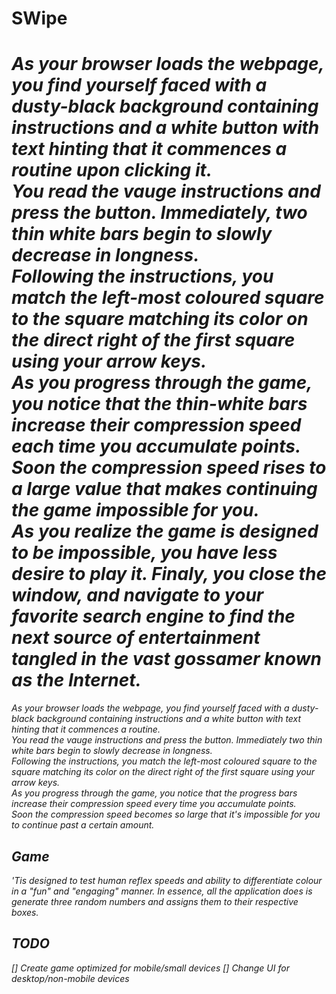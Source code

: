 # SWipe

<i>As your browser loads the webpage, you find yourself faced with a dusty-black background containing instructions and a white button with text hinting that it commences a routine upon clicking it.<br>
You read the vauge instructions and press the  button. Immediately, two thin white bars begin to slowly decrease in longness.<br>
Following the instructions, you match the left-most coloured square to the square matching its color on the direct right of the first square using your arrow keys.<br>
As you progress through the game, you notice that the thin-white bars increase their compression speed each time you accumulate points.<br>
Soon the compression speed rises to a large value that makes continuing the game impossible for you.<br>
As you realize the game is designed to be impossible, you have less desire to play it. Finaly, you close the window, and navigate to your favorite search engine to find the next source of entertainment tangled in the vast gossamer known as the Internet.</i>
=======
<i>As your browser loads the webpage, you find yourself faced with a dusty-black background containing instructions and a white button with text hinting that it commences a routine.<br>
You read the vauge instructions and press the  button. Immediately two thin white bars begin to slowly decrease in longness.<br>
Following the instructions, you match the left-most coloured square to the square matching its color on the direct right of the first square using your arrow keys.<br>
As you progress through the game, you notice that the progress bars increase their compression speed every time you accumulate points.<br>
Soon the compression speed becomes so large that it's impossible for you to continue past a certain amount. <br>

## Game
'Tis designed to test human reflex speeds and ability to differentiate colour in a "fun" and "engaging" manner.
In essence, all the application does is generate three random numbers and assigns them to their respective boxes.

## TODO
[] Create game optimized for mobile/small devices
[] Change UI for desktop/non-mobile devices
